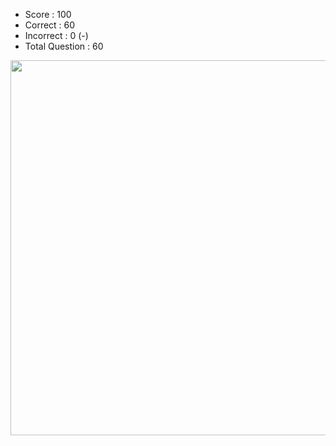 - Score : 100
- Correct : 60
- Incorrect : 0 (-)
- Total Question : 60

<img src="./mock-test-1.png" style="width: 600px;">
